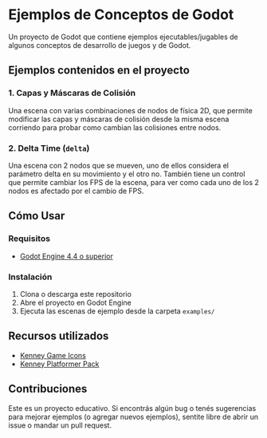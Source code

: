 # Ejemplos de Conceptos de Godot

Un proyecto de Godot que contiene ejemplos ejecutables/jugables de algunos conceptos de desarrollo de juegos y de Godot.

## Ejemplos contenidos en el proyecto

### 1. **Capas y Máscaras de Colisión** 

Una escena con varias combinaciones de nodos de física 2D, que permite modificar las capas y máscaras de colisión desde la misma escena corriendo para probar como cambian las colisiones entre nodos.

### 2. **Delta Time** (`delta`)

Una escena con 2 nodos que se mueven, uno de ellos considera el parámetro delta en su movimiento y el otro no. También tiene un control que permite cambiar los FPS de la escena, para ver como cada uno de los 2 nodos es afectado por el cambio de FPS.

## Cómo Usar

### Requisitos

- [Godot Engine 4.4 o superior](https://godotengine.org/download/)

### Instalación

1. Clona o descarga este repositorio
2. Abre el proyecto en Godot Engine
3. Ejecuta las escenas de ejemplo desde la carpeta `examples/`

## Recursos utilizados

- [Kenney Game Icons](https://kenney.nl/assets/game-icons)
- [Kenney Platformer Pack](https://kenney.nl/assets/new-platformer-pack)

## Contribuciones

Este es un proyecto educativo. Si encontrás algún bug o tenés sugerencias para mejorar ejemplos (o agregar nuevos ejemplos), sentite libre de abrir un issue o mandar un pull request.

